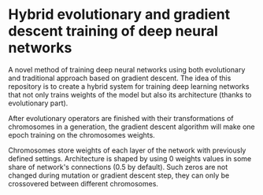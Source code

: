 # Hybrid evolutionary and gradient descent training of deep neural networks
A novel method of training deep neural networks using both 
evolutionary and traditional approach based on gradient descent.
The idea of this repository is to create a hybrid system for 
training deep learning networks that not only trains
weights of the model but also its architecture (thanks to evolutionary part). 

After evolutionary operators are finished with their transformations
of chromosomes in a generation, the gradient descent algorithm will make 
one epoch training on the chromosomes weights.

Chromosomes store weights of each layer of the network
with previously defined settings.
Architecture is shaped by using 0 weights values in some 
share of network's connections (0.5 by default). 
Such zeros are not changed during mutation or gradient descent step, they can 
only be crossovered between different chromosomes.
